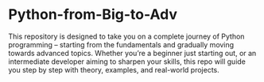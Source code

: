 # Python-from-Big-to-Adv
This repository is designed to take you on a complete journey of Python programming – starting from the fundamentals and gradually moving towards advanced topics. Whether you’re a beginner just starting out, or an intermediate developer aiming to sharpen your skills, this repo will guide you step by step with theory, examples, and real-world projects. 
